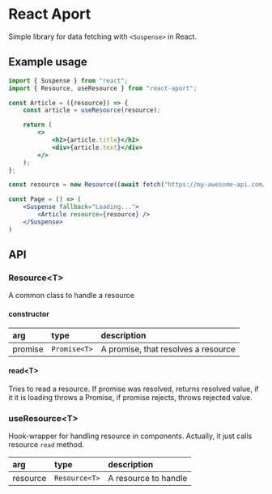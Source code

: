 # React Aport

Simple library for data fetching with `<Suspense>` in React.

## Example usage

```jsx
import { Suspense } from "react";
import { Resource, useResource } from "react-aport";

const Article = ({resource}) => {
    const article = useResource(resource);

    return (
        <>
            <h2>{article.title}</h2>
            <div>{article.text}</div>
        </>
    );
};

const resource = new Resource((await fetch("https://my-awesome-api.com/articles/42")).json());

const Page = () => (
    <Suspense fallback="Loading...">
        <Article resource={resource} />
    </Suspense>
)
```

## API

### Resource\<T\>

A common class to handle a resource

#### constructor

|arg|type|description|
|:--|:---|:----------|
|promise|`Promise<T>`|A promise, that resolves a resource|

#### read\<T\>

Tries to read a resource. If promise was resolved, returns resolved value, if it it is loading throws a Promise, if promise rejects, throws rejected value.

### useResource\<T\>

Hook-wrapper for handling resource in components. Actually, it just calls resource `read` method.

|arg|type|description|
|:--|:---|:----------|
|resource|`Resource<T>`|A resource to handle|